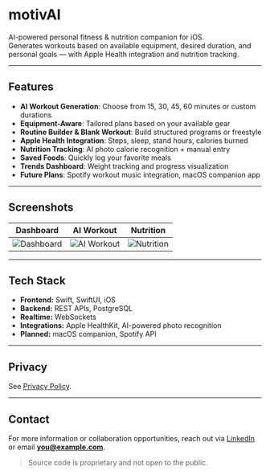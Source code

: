 # motivAI

AI-powered personal fitness & nutrition companion for iOS.  
Generates workouts based on available equipment, desired duration, and personal goals — with Apple Health integration and nutrition tracking.

---

## Features

- **AI Workout Generation**: Choose from 15, 30, 45, 60 minutes or custom durations
- **Equipment-Aware**: Tailored plans based on your available gear
- **Routine Builder & Blank Workout**: Build structured programs or freestyle
- **Apple Health Integration**: Steps, sleep, stand hours, calories burned
- **Nutrition Tracking**: AI photo calorie recognition + manual entry
- **Saved Foods**: Quickly log your favorite meals
- **Trends Dashboard**: Weight tracking and progress visualization
- **Future Plans**: Spotify workout music integration, macOS companion app

---

## Screenshots

| Dashboard | AI Workout | Nutrition |
|-----------|------------|-----------|
| ![Dashboard](media/dashboard.png) | ![AI Workout](media/workout.png) | ![Nutrition](media/nutrition.png) |

---

## Tech Stack

- **Frontend:** Swift, SwiftUI, iOS
- **Backend:** REST APIs, PostgreSQL
- **Realtime:** WebSockets
- **Integrations:** Apple HealthKit, AI-powered photo recognition
- **Planned:** macOS companion, Spotify API

---

## Privacy

See [Privacy Policy](PRIVACY.md).

---

## Contact

For more information or collaboration opportunities, reach out via [LinkedIn](https://linkedin.com/in/YOURNAME) or email **you@example.com**.

> Source code is proprietary and not open to the public.

